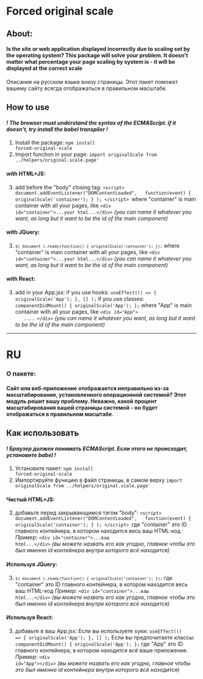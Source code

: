 # Forced original scale

## About:

#### Is the site or web application displayed incorrectly due to scaling set by the operating system? This package will solve your problem. It doesn't matter what percentage your page scaling by system is - it will be displayed at the correct scale

Описание на русском языке внизу страницы. Этот пакет поможет вашему сайту всегда отображаться в правильном масштабе.

## How to use
#### *! The browser must understand the syntax of the ECMAScript. if it doesn't, try install the babel transpiler !*
1. Install the package:
<code>npm install forced-original-scale</code>
2. Import function in your page:
<code>import originalScale from ../helpers/original.scale.page' </code>

#### with HTML+JS:
3. add before the "body" closing tag:
<code>\<script>
	document.addEventListener("DOMContentLoaded",   function(event) { originalScale('container'); }
	);
	\</script>
</code>where "container" is main container with all your pages, like 
<code>\<div id="container">...your html...\</div></code>
*(you can name it whatever you want, as long but it want to be the id of the main component)*

#### with JQuery:
3. <code>`$( document ).ready(function() { originalScale('container'); });`</code>
where "container" is main container with all your pages, like 
<code>\<div id="container">...your html...\</div></code>
*(you can name it whatever you want, as long but it want to be the id of the main component)*

#### with React:
3. add in your App.jsx: 
if you use hooks:
<code>useEffect(() => { originalScale('App'); }, [] );</code> 
if you use classes:
<code>componentDidMount() { originalScale('App'); };</code> 
where "App" is main container with all your pages, like 
<code>\<div id="App">
	   ....
	\</div></code>
*(you can name it whatever you want, as long but it want to be the id of the main component)*
___
# RU
### О пакете:

#### Сайт или веб-приложение отображается неправильно из-за масштабирования, установленного операционной системой? Этот модуль решит вашу проблему. Неважно, какой процент масштабирования вашей страницы системой - он будет отображаться в правильном масштабе.

## Как использовать

#### *! Браузер должен понимать ECMAScript. Если этого не происходит, установите  babel !*
1. Установите пакет:
<code>npm install forced-original-scale</code>
2. Импортируйте функцию в файл страницы, в самом верху
<code>import originalScale from ../helpers/original.scale.page' </code>

#### Чистый HTML+JS:
3. добавьте перед закрывающимся тэгом "body":
<code>\<script>
	document.addEventListener("DOMContentLoaded",   function(event) { originalScale('container'); }
	);
	\</script>
</code>где "container" это ID главного контейнера, в котором находится весь ваш HTML-код *Пример:*
<code>\<div id="container">...ваш html...\</div></code>
*(вы можете назвать его как угодно, главное чтобы это был именно id контейнера внутри которого всё находится)*

#### Используя JQuery:
3. <code>`$( document ).ready(function() { originalScale('container'); });`</code>
где "container" это ID главного контейнера, в котором находится весь ваш HTML-код *Пример:*
<code>\<div id="container">...ваш html...\</div></code>
*(вы можете назвать его как угодно, главное чтобы это был именно id контейнера внутри которого всё находится)*

#### Используя React:
3. добавьте в ваш App.jsx: 
Если вы используете хуки:
<code>useEffect(() => { originalScale('App'); }, [] );</code> 
Если вы предпочитаете классы:
<code>componentDidMount() { originalScale('App'); };</code> 
где "App" это ID главного контейнера, в котором находится всё ваше приложение. *Пример:*
<code>\<div id="App">\</div></code>
*(вы можете назвать его как угодно, главное чтобы это был именно id контейнера внутри которого всё находится)*
